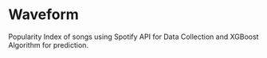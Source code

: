 # Waveform
Popularity Index of songs using Spotify API for Data Collection and XGBoost Algorithm for prediction.
